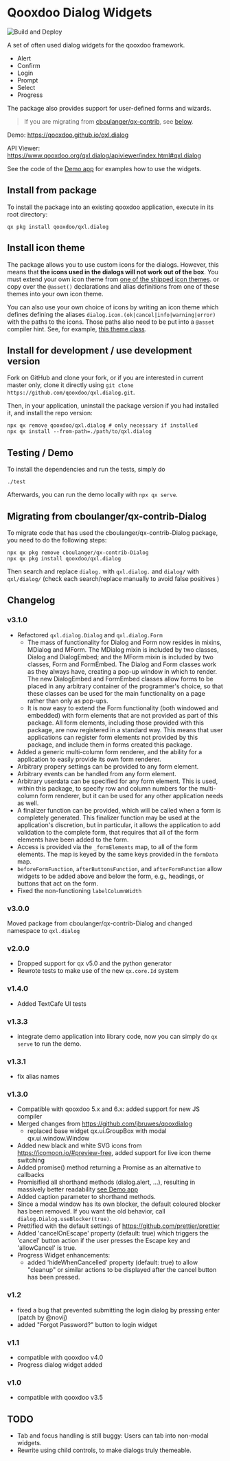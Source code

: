 # Qooxdoo Dialog Widgets

![Build and Deploy](https://github.com/qooxdoo/qxl.dialog/workflows/Build%20and%20Deploy/badge.svg)

A set of often used dialog widgets for the qooxdoo framework.

- Alert
- Confirm
- Login
- Prompt
- Select
- Progress

The package also provides support for user-defined forms and wizards.

> If you are migrating from
[cboulanger/qx-contrib](https://github.com/cboulanger/qx-contrib-Dialog), see
[below](#migrating-from-cboulangerqx-contrib-dialog).

Demo: https://qooxdoo.github.io/qxl.dialog

API Viewer: https://www.qooxdoo.org/qxl.dialog/apiviewer/index.html#qxl.dialog

See the code of the [Demo app](source/class/qxl/dialog/demo/Application.js) for
examples how to use the widgets.

## Install from package

To install the package into an existing qooxdoo application, execute in its
root directory:

```
qx pkg install qooxdoo/qxl.dialog
```

## Install icon theme

The package allows you to use custom icons for the dialogs. However,
this means that **the icons used in the dialogs will not work
out of the box**. You must extend your own icon theme from [one
of the shipped icon themes](source/class/qxl/dialog/theme/icon).
or copy over the `@asset()` declarations and alias definitions
from one of these themes into your own icon theme.

You can also use your own choice of icons by writing an icon theme which
defines defining the aliases `dialog.icon.(ok|cancel|info|warning|error)`
with the paths to the icons. Those paths also need to be put
into a `@asset` compiler hint. See, for example, [this theme
class](source/class/qxl/dialog/theme/icon/IcoMoonFree.js).

## Install for development / use development version

Fork on GitHub and clone your fork, or if you are interested
in current master only, clone it directly using `git clone
https://github.com/qooxdoo/qxl.dialog.git`. 

Then, in your application, uninstall the package version
if you had installed it, and install the repo version:

```shell
npx qx remove qooxdoo/qxl.dialog # only necessary if installed
npx qx install --from-path=./path/to/qxl.dialog
```

## Testing / Demo

To install the dependencies and run the tests, simply do

```shell
./test
```

Afterwards, you can run the demo locally with `npx qx serve`.

## Migrating from cboulanger/qx-contrib-Dialog

To migrate code that has used the cboulanger/qx-contrib-Dialog package, you need 
to do the following steps:

```shell
npx qx pkg remove cboulanger/qx-contrib-Dialog
npx qx pkg install qooxdoo/qxl.dialog
```

Then search and replace `dialog.` with `qxl.dialog.` and `dialog/` with `qxl/dialog/` 
(check each search/replace manually to avoid false positives )

## Changelog

### v3.1.0
- Refactored `qxl.dialog.Dialog` and `qxl.dialog.Form`
  - The mass of functionality for Dialog and Form now resides in
    mixins, MDialog and MForm. The MDialog mixin is included by two
    classes, Dialog and DialogEmbed; and the MForm mixin is included
    by two classes, Form and FormEmbed. The Dialog and Form classes
    work as they always have, creating a pop-up window in which to
    render. The new DialogEmbed and FormEmbed classes allow forms to
    be placed in any arbitrary container of the programmer's choice,
    so that these classes can be used for the main functionality on a
    page rather than only as pop-ups.
  - It is now easy to extend the Form functionality (both windowed and
    embedded) with form elements that are not provided as part of this
    package. All form elements, including those provided with this
    package, are now registered in a standard way. This means that
    user applications can register form elements not provided by this
    package, and include them in forms created this package.
- Added a generic multi-column form renderer, and the ability for a
  application to easily provide its own form renderer.
- Arbitrary propery settings can be provided to any form element.
- Arbitrary events can be handled from any form element.
- Arbitrary userdata can be specified for any form element. This is
  used, within this package, to specify row and column numbers for the
  multi-column form renderer, but it can be used for any other
  application needs as well.
- A finalizer function can be provided, which will be called when a
  form is completely generated. This finalizer function may be used at
  the application's discretion, but in particular, it allows the
  application to add validation to the complete form, that requires
  that all of the form elements have been added to the form.
- Access is provided via the `_formElements` map, to all of the form
  elements. The map is keyed by the same keys provided in the
  `formData` map.
- `beforeFormFunction`, `afterButtonsFunction`, and
  `afterFormFunction` allow widgets to be added above and below the
  form, e.g., headings, or buttons that act on the form.
- Fixed the non-functioning `labelColumnWidth`

### v3.0.0
Moved package from cboulanger/qx-contrib-Dialog and changed namespace to `qxl.dialog`

### v2.0.0
- Dropped support for qx v5.0 and the python generator
- Rewrote tests to make use of the new `qx.core.Id` system
### v1.4.0
- Added TextCafe UI tests
### v1.3.3
- integrate demo application into library code, now you can simply do `qx serve` to run the demo.
### v1.3.1
- fix alias names
### v1.3.0
- Compatible with qooxdoo 5.x and 6.x: added support for new JS compiler
- Merged changes from https://github.com/jbruwes/qooxdialog
  - replaced base widget qx.ui.GroupBox with modal qx.ui.window.Window
- Added new black and white SVG icons from https://icomoon.io/#preview-free, added support for live icon theme switching
- Added promise() method returning a Promise as an alternative to callbacks
- Promisified all shorthand methods (dialog.alert, ...), resulting in massively better readability 
  [see Demo app](demo/default/source/class/dialog/demo/Application.js#L193)
- Added caption parameter to shorthand methods.
- Since a modal window has its own blocker, the  default coloured blocker has been removed. If you want the old behavior, 
  call `dialog.Dialog.useBlocker(true)`.
- Prettified with the default settings of https://github.com/prettier/prettier
- Added 'cancelOnEscape' property (default: true) which triggers the 'cancel' button action if the user presses the 
  Escape key and 'allowCancel' is true.
- Progress Widget enhancements:
  - added 'hideWhenCancelled' property (default: true) to allow "cleanup" or
    similar actions to be displayed after the cancel button has been pressed.  
### v1.2
- fixed a bug that prevented submitting the login dialog by pressing enter (patch by @novij)
- added "Forgot Password?" button to login widget
### v1.1
- compatible with qooxdoo v4.0
- Progress dialog widget added
### v1.0
- compatible with qooxdoo v3.5

## TODO
- Tab and focus handling is still buggy: Users can tab into non-modal widgets.
- Rewrite using child controls, to make dialogs truly themeable.
